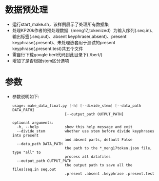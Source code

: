 # 数据预处理
- 运行start_make.sh，该样例展示了处理所有数据集
- 处理KP20k作者的预处理数据（meng17_tokenized）为输入序列(.seq.in)、输出标签(.seq.out)、absent keyphrase(.absent)、present keyphrase(.present)、未处理嵌套用于测试的present keyphrase(.present.test)共五个文件
- 需自行下载google bert代码到此目录下(./bert/)
- 增加了是否根据stem区分选项

# 参数
- 参数说明如下:
  ```
  usage: make_data_final.py [-h] [--divide_stem] [--data_path DATA_PATH]
                          [--output_path OUTPUT_PATH]

  optional arguments:
    -h, --help            show this help message and exit
    --divide_stem         whether use stem before divide keyphrases into present
                          and absent parts, default False
    --data_path DATA_PATH
                          the path to the *_meng17token.json file, type "all" to
                          process all datafiles
    --output_path OUTPUT_PATH
                          the output path to save all the files(seq.in seq.out
                          .present .absent .keyphrase .present.test
  ```
